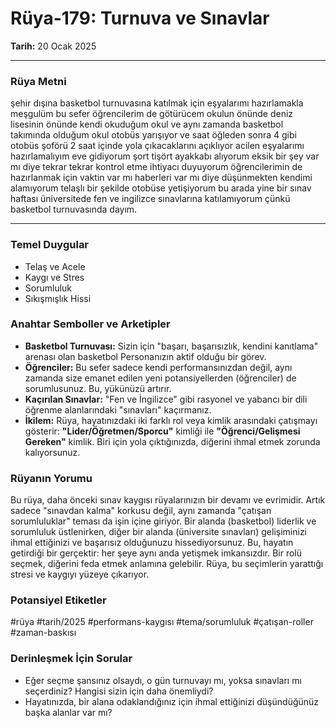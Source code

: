 # Rüya-179: Turnuva ve Sınavlar
**Tarih:** 20 Ocak 2025

---
### Rüya Metni
şehir dışına basketbol turnuvasına katılmak için eşyalarımı hazırlamakla meşgulüm bu sefer öğrencilerim de götürücem okulun önünde deniz lisesinin önünde kendi okuduğum okul ve aynı zamanda basketbol takımında olduğum okul otobüs yarışıyor ve saat öğleden sonra 4 gibi otobüs şoförü 2 saat içinde yola çıkacaklarını açıklıyor acilen eşyalarımı hazırlamalıyım eve gidiyorum şort tişört ayakkabı alıyorum eksik bir şey var mı diye tekrar tekrar kontrol etme ihtiyacı duyuyorum öğrencilerimin de hazırlanmak için vaktin var mı haberleri var mı diye düşünmekten kendimi alamıyorum telaşlı bir şekilde otobüse yetişiyorum bu arada yine bir sınav haftası üniversitede fen ve ingilizce sınavlarına katılamıyorum çünkü basketbol turnuvasında dayım.

---
### Temel Duygular
* Telaş ve Acele
* Kaygı ve Stres
* Sorumluluk
* Sıkışmışlık Hissi

### Anahtar Semboller ve Arketipler
* **Basketbol Turnuvası:** Sizin için "başarı, başarısızlık, kendini kanıtlama" arenası olan basketbol Personanızın aktif olduğu bir görev.
* **Öğrenciler:** Bu sefer sadece kendi performansınızdan değil, aynı zamanda size emanet edilen yeni potansiyellerden (öğrenciler) de sorumlusunuz. Bu, yükünüzü artırır.
* **Kaçırılan Sınavlar:** "Fen ve İngilizce" gibi rasyonel ve yabancı bir dili öğrenme alanlarındaki "sınavları" kaçırmanız.
* **İkilem:** Rüya, hayatınızdaki iki farklı rol veya kimlik arasındaki çatışmayı gösterir: **"Lider/Öğretmen/Sporcu"** kimliği ile **"Öğrenci/Gelişmesi Gereken"** kimlik. Biri için yola çıktığınızda, diğerini ihmal etmek zorunda kalıyorsunuz.

### Rüyanın Yorumu
Bu rüya, daha önceki sınav kaygısı rüyalarınızın bir devamı ve evrimidir. Artık sadece "sınavdan kalma" korkusu değil, aynı zamanda "çatışan sorumluluklar" teması da işin içine giriyor. Bir alanda (basketbol) liderlik ve sorumluluk üstlenirken, diğer bir alanda (üniversite sınavları) gelişiminizi ihmal ettiğinizi ve başarısız olduğunuzu hissediyorsunuz. Bu, hayatın getirdiği bir gerçektir: her şeye aynı anda yetişmek imkansızdır. Bir rolü seçmek, diğerini feda etmek anlamına gelebilir. Rüya, bu seçimlerin yarattığı stresi ve kaygıyı yüzeye çıkarıyor.

### Potansiyel Etiketler
#rüya #tarih/2025 #performans-kaygısı #tema/sorumluluk #çatışan-roller #zaman-baskısı

### Derinleşmek İçin Sorular
* Eğer seçme şansınız olsaydı, o gün turnuvayı mı, yoksa sınavları mı seçerdiniz? Hangisi sizin için daha önemliydi?
* Hayatınızda, bir alana odaklandığınız için ihmal ettiğinizi düşündüğünüz başka alanlar var mı?